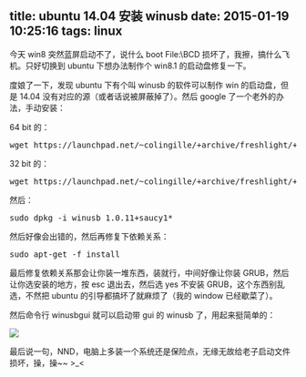 ﻿title: ubuntu 14.04 安装 winusb
date: 2015-01-19 10:25:16
tags: linux
---

今天 win8 突然蓝屏启动不了，说什么 boot File:\BCD 损坏了，我擦，搞什么飞机。只好切换到 ubuntu 下想办法制作个 win8.1 的启动盘修复一下。

度娘了一下，发现 ubuntu 下有个叫 winusb 的软件可以制作 win 的启动盘，但是 14.04 没有对应的源（或者话说被屏蔽掉了）。然后 google 了一个老外的办法，手动安装：

64 bit 的：
<pre config="brush:bash;toolbar:false;">
wget https://launchpad.net/~colingille/+archive/freshlight/+files/winusb_1.0.11+saucy1_amd64.deb
</pre>

32 bit 的：
<pre config="brush:bash;toolbar:false;">
wget https://launchpad.net/~colingille/+archive/freshlight/+files/winusb_1.0.11+saucy1_i386.deb
</pre>

然后：
<pre config="brush:bash;toolbar:false;">
sudo dpkg -i winusb_1.0.11+saucy1*
</pre>

然后好像会出错的，然后再修复下依赖关系：
<pre config="brush:bash;toolbar:false;">
sudo apt-get -f install
</pre>

最后修复依赖关系那会让你装一堆东西，装就行，中间好像让你装 GRUB，然后让你选安装的地方，按 esc 退出去，然后选 yes 不安装 GRUB，这个东西别乱选，不然把 ubuntu 的引导都搞坏了就麻烦了（我的 window 已经歇菜了）。

然后命令行 winusbgui 就可以启动带 gui 的 winusb 了，用起来挺简单的：

![](http://7u2hy4.com1.z0.glb.clouddn.com/linux/winusb/1.png)


最后说一句，NND，电脑上多装一个系统还是保险点，无缘无故给老子启动文件损坏，操，操~~ >_<

